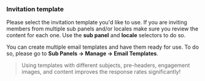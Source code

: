 ### Invitation template
Please select the invitation template you'd like to use. If you are inviting members from multiple sub panels and/or locales make sure you review the content for each one. Use the **sub panel** and **locale** selectors to do so.

You can create multiple email templates and have them ready for use. To do so, please go to **Sub Panels -> Manage -> Email Templates**.

> Using templates with different subjects, pre-headers, engagement images, and content improves the response rates significantly!
